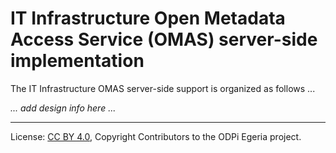 <!-- SPDX-License-Identifier: CC-BY-4.0 -->
<!-- Copyright Contributors to the ODPi Egeria project. -->

# IT Infrastructure Open Metadata Access Service (OMAS) server-side implementation

The IT Infrastructure OMAS server-side support is organized as follows ...

_... add design info here ..._

----
License: [CC BY 4.0](https://creativecommons.org/licenses/by/4.0/),
Copyright Contributors to the ODPi Egeria project.
